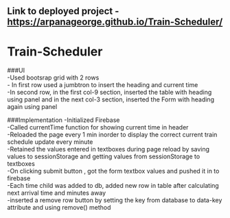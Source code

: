 ## Link to deployed project - https://arpanageorge.github.io/Train-Scheduler/

# Train-Scheduler

###UI<br>
-Used bootsrap grid with 2 rows<br>
    - In first row used a jumbtron to insert the heading and current time<br>
    -In second row, in the first col-9 section, inserted the table with heading using panel and in the next col-3 section, inserted the Form with heading again using panel<br>

###Implementation
-Initialized Firebase<br>
-Called currentTime function for showing current time in header<br>
-Reloaded the page every 1 min inorder to display the correct current train schedule update every minute <br>
-Retained the values entered in textboxes during page reload by saving values to sessionStorage and getting values from sessionStorage to textboxes<br>
-On clicking submit button , got the form textbox values and pushed it in to firebase<br>
-Each time child was added to db, added new row in table after calculating next arrival time and minutes away<br>
-inserted a remove row button by setting the key from database to data-key attribute and using remove() method<br>
